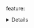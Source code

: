 feature: <details>
status: use
tags: polyfill
kind: html
polyfillurls: [Details](http://mathiasbynens.be/notes/html5-details-jquery), [jquery-details](http://akral.bitbucket.org/details-tag)

Use the details element if you intend to show a summary which when clicked reveals detailed information. 
